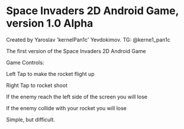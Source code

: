 # Space Invaders 2D Android Game, version 1.0 Alpha

Created by Yaroslav 'kernelPan1c' Yevdokimov. TG: @kerne1_pan1c

The first version of the Space Invaders 2D Android Game


Game Controls:

Left Tap to make the rocket flight up

Right Tap to rocket shoot

If the enemy reach the left side of the screen you will lose

If the enemy collide with your rocket you will lose

Simple, but difficult.
